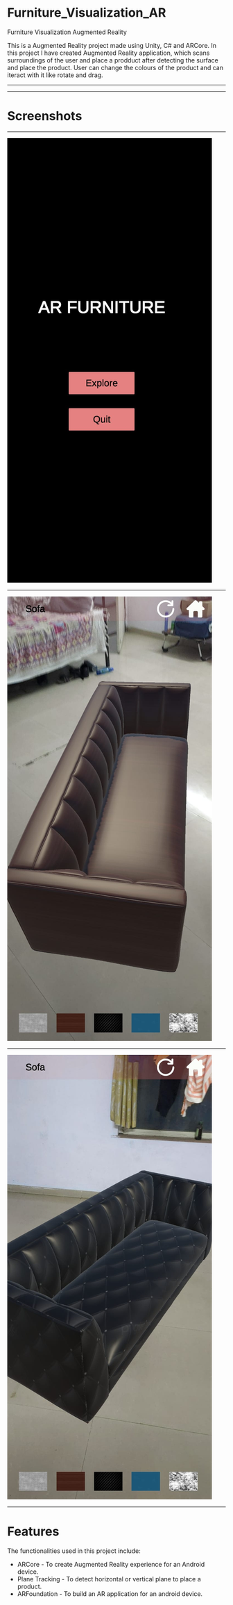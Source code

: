 # Furniture_Visualization_AR
Furniture Visualization Augmented Reality

This is a Augmented Reality project made using Unity, C# and ARCore.
In this project I have created Augmented Reality application, which scans surroundings of the user and place a prodduct after detecting the surface and place the product. User can change the colours of the product and can iteract with it like rotate and drag.  
___
___
# Screenshots
___
![screenshot](/Screenshots/furn1.jpeg)
___
![screenshot](/Screenshots/furn2.jpeg)
___
![screenshot](/Screenshots/furn3.jpeg)
___
# Features
The functionalities used in this project include:
  * ARCore - To create Augmented Reality experience for an Android device.
  * Plane Tracking - To detect horizontal or vertical plane to place a product.
  * ARFoundation - To build an AR application for an android device.


